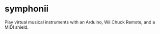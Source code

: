 symphonii
=========

Play virtual musical instruments with an Arduino, Wii Chuck Remote, and a MIDI shield.
